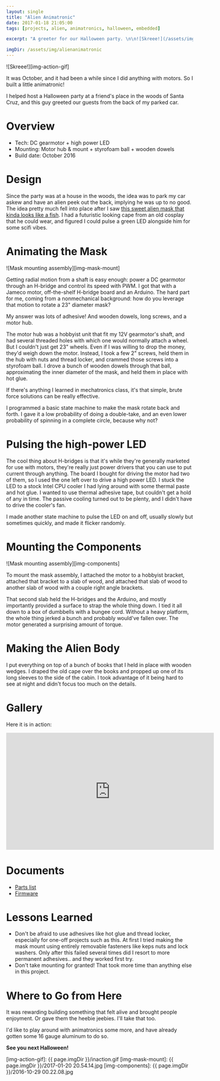 ```yaml
---
layout: single
title: "Alien Animatronic"
date: 2017-01-18 21:05:00
tags: [projects, alien, animatronics, halloween, embedded]

excerpt: "A greeter for our Halloween party. \n\n![Skreee!](/assets/img/alienanimatronic/inaction.gif)"

imgDir: /assets/img/alienanimatronic
---
```


![Skreee!][img-action-gif]

It was October, and it had been a while since I did anything with motors. So I built a little animatronic!

I helped host a Halloween party at a friend's place in the woods of Santa Cruz, and this guy greeted our guests from the back of my parked car.

# Overview

- Tech: DC gearmotor + high power LED
- Mounting: Motor hub & mount + styrofoam ball + wooden dowels
- Build date: October 2016

# Design

Since the party was at a house in the woods, the idea was to park my car askew and have an alien peek out the back, implying he was up to no good. The idea pretty much fell into place after I saw [this sweet alien mask that kinda looks like a fish][link-mask-amazon]. I had a futuristic looking cape from an old cosplay that he could wear, and figured I could pulse a green LED alongside him for some scifi vibes.

# Animating the Mask

![Mask mounting assembly][img-mask-mount]

Getting radial motion from a shaft is easy enough: power a DC gearmotor through an H-bridge and control its speed with PWM. I got that with a Jameco motor, off-the-shelf H-bridge board and an Arduino. The hard part for me, coming from a nonmechanical background: how do you leverage that motion to rotate a 23" diameter mask?

My answer was lots of adhesive! And wooden dowels, long screws, and a motor hub.

The motor hub was a hobbyist unit that fit my 12V gearmotor's shaft, and had several threaded holes with which one would normally attach a wheel. But I couldn't just get 23" wheels. Even if I was willing to drop the money, they'd weigh down the motor. Instead, I took a few 2" screws, held them in the hub with nuts and thread locker, and crammed those screws into a styrofoam ball. I drove a bunch of wooden dowels through that ball, approximating the inner diameter of the mask, and held them in place with hot glue.

If there's anything I learned in mechatronics class, it's that simple, brute force solutions can be really effective.

I programmed a basic state machine to make the mask rotate back and forth. I gave it a low probability of doing a double-take, and an even lower probability of spinning in a complete circle, because why not?

# Pulsing the high-power LED

The cool thing about H-bridges is that it's while they're generally marketed for use with motors, they're really just power drivers that you can use to put current through anything. The board I bought for driving the motor had two of them, so I used the one left over to drive a high power LED. I stuck the LED to a stock Intel CPU cooler I had lying around with some thermal paste and hot glue. I wanted to use thermal adhesive tape, but couldn't get a hold of any in time. The passive cooling turned out to be plenty, and I didn't have to drive the cooler's fan.

I made another state machine to pulse the LED on and off, usually slowly but sometimes quickly, and made it flicker randomly.

# Mounting the Components

![Mask mounting assembly][img-components]

To mount the mask assembly, I attached the motor to a hobbyist bracket, attached that bracket to a slab of wood, and attached that slab of wood to another slab of wood with a couple right angle brackets.

That second slab held the H-bridges and the Arduino, and mostly importantly provided a surface to strap the whole thing down. I tied it all down to a box of dumbbells with a bungee cord. Without a heavy platform, the whole thing jerked a bunch and probably would've fallen over. The motor generated a surprising amount of torque.

# Making the Alien Body

I put everything on top of a bunch of books that I held in place with wooden wedges. I draped the old cape over the books and propped up one of its long sleeves to the side of the cabin. I took advantage of it being hard to see at night and didn't focus too much on the details.

# Gallery

Here it is in action:

<iframe allowfullscreen="" frameborder="0" height="315" src="https://www.youtube.com/embed/xuWwpDGH8xo" width="560"></iframe><br />

# Documents

- [Parts list][link-parts-list]
- [Firmware][link-firmware]

# Lessons Learned

- Don't be afraid to use adhesives like hot glue and thread locker, especially for one-off projects such as this. At first I tried making the mask mount using entirely removable fasteners like keps nuts and lock washers. Only after this failed several times did I resort to more permanent adhesives.. and they worked first try.
- Don't take mounting for granted! That took more time than anything else in this project.

# Where to Go from Here

It was rewarding building something that felt alive and brought people enjoyment. Or gave them the heebie jeebies. I'll take that too.

I'd like to play around with animatronics some more, and have already gotten some 16 gauge aluminum to do so.


**See you next Halloween!**



[link-mask-amazon]: https://www.amazon.com/gp/product/B0108FJW0A/ref=oh_aui_detailpage_o05_s00?ie=UTF8&psc=1
[link-parts-list]: https://docs.google.com/spreadsheets/d/1y8l7H8diMvLhjSow7c-xoUVFOXhhcHXPGHP0gJOvv8E/edit?usp=sharing
[link-firmware]: https://github.com/PumpMagic/OdysseyHalloween

[img-action-gif]: {{ page.imgDir }}/inaction.gif
[img-mask-mount]: {{ page.imgDir }}/2017-01-20 20.54.14.jpg
[img-components]: {{ page.imgDir }}/2016-10-29 00.22.08.jpg
